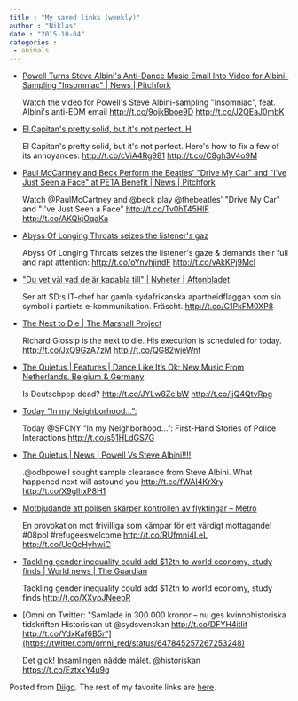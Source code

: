 ```yaml
---
title : "My saved links (weekly)"
author : "Niklas"
date : "2015-10-04"
categories : 
 - animals
---
```


- [Powell Turns Steve Albini's Anti-Dance Music Email Into Video for Albini-Sampling "Insomniac" | News | Pitchfork](http://pitchfork.com/news/61448-powell-turns-steve-albinis-anti-dance-music-email-into-video-for-albini-sampling-insomniac/)
    
    Watch the video for Powell's Steve Albini-sampling "Insomniac", feat. Albini's anti-EDM email http://t.co/9ojkBboe9D http://t.co/J2QEaJ0mbK
    
- [El Capitan's pretty solid, but it's not perfect. H](http://lifehac.kr/TESMzHa)
    
    El Capitan's pretty solid, but it's not perfect. Here's how to fix a few of its annoyances: http://t.co/cViA4Rg981 http://t.co/C8gh3V4o9M
    
- [Paul McCartney and Beck Perform the Beatles' "Drive My Car" and "I've Just Seen a Face" at PETA Benefit | News | Pitchfork](http://pitchfork.com/news/61447-paul-mccartney-and-beck-perform-the-beatles-drive-my-car-and-ive-just-seen-a-face-at-peta-benefit/)
    
    Watch @PaulMcCartney and @beck play @thebeatles' "Drive My Car" and "I've Just Seen a Face" http://t.co/Tv0hT45HlF http://t.co/AKQkjOqaKa
    
- [Abyss Of Longing Throats seizes the listener's gaz](http://t.co/oYnvhjindF)
    
    Abyss Of Longing Throats seizes the listener's gaze & demands their full and rapt attention: http://t.co/oYnvhjindF http://t.co/vAkKPj9Mcl
    
- ["Du vet väl vad de är kapabla till" | Nyheter | Aftonbladet](http://www.aftonbladet.se/nyheter/article21467839.ab)
    
    Ser att SD:s IT-chef har gamla sydafrikanska apartheidflaggan som sin symbol i partiets e-kommunikation. Fräscht. http://t.co/C1PkFM0XP8
    
- [The Next to Die | The Marshall Project](https://www.themarshallproject.org/next-to-die?utm_medium=social&utm_campaign=sprout&utm_source=twitter)
    
    Richard Glossip is the next to die. His execution is scheduled for today. http://t.co/JxQ9GzA7zM http://t.co/QG82wjeWnt
    
- [The Quietus | Features | Dance Like It’s Ok: New Music From Netherlands, Belgium & Germany](http://thequietus.com/articles/18851-dance-like-its-ok-germany-belgium-netherlands-music-reviews)
    
    Is Deutschpop dead? http://t.co/JYLw8ZclbW http://t.co/jjQ4QtvRpg
    
- [Today “In my Neighborhood…”:](http://www.crimcast.tv/events/2015/9/29/in-my-neighborhood-first-hand-stories-of-police-interactions?utm_content=buffer3dd6d&utm_medium=social&utm_source=twitter.com&utm_campaign=buffer)
    
    Today @SFCNY “In my Neighborhood…”: First-Hand Stories of Police Interactions http://t.co/s51HLdGS7G
    
- [The Quietus | News | Powell Vs Steve Albini!!!!](http://thequietus.com/articles/18882-powell-vs-steve-albini)
    
    .@odbpowell sought sample clearance from Steve Albini. What happened next will astound you http://t.co/fWAI4KrXry http://t.co/X9glhxP8H1
    
- [Motbjudande att polisen skärper kontrollen av flyktingar – Metro](http://www.metro.se/metro-debatt/motbjudande-att-polisen-skarper-kontrollen-av-flyktingar/EVHoiB!RG8Y0er2OooSM/)
    
    En provokation mot frivilliga som kämpar för ett värdigt mottagande! #08pol #refugeeswelcome http://t.co/RUfmni4LeL http://t.co/UcQcHyhwiC
    
    
- [Tackling gender inequality could add $12tn to world economy, study finds | World news | The Guardian](http://www.theguardian.com/world/2015/sep/24/tackling-gender-inequality-could-add-12tn-to-world-economy-study-finds?CMP=share_btn_tw)
    
    Tackling gender inequality could add $12tn to world economy, study finds http://t.co/XXypJNeepR
    
- [Omni on Twitter: "Samlade in 300 000 kronor – nu ges kvinnohistoriska tidskriften Historiskan ut @sydsvenskan http://t.co/DFYH4itIit http://t.co/YdxKaf6B5r"](https://twitter.com/omni_red/status/647845257267253248)
    
    Det gick! Insamlingen nådde målet. @historiskan https://t.co/EztxkY4u9g
    

Posted from [Diigo](https://www.diigo.com). The rest of my favorite links are [here](https://www.diigo.com/user/npivic).
